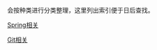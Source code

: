 会按种类进行分类整理，这里列出索引便于日后查找。

[Spring相关](./技术类/Java/Spring/list.md "技术类")

[Git相关](./技术类/Git/list.md "技术类")
